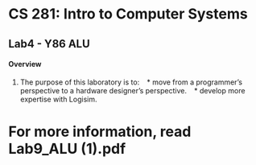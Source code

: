 # CS 281: Intro to Computer Systems

## Lab4 - Y86 ALU

#### Overview

1. The purpose of this laboratory is to:
  * move from a programmer’s perspective to a hardware designer’s perspective.
  * develop more expertise with Logisim.

# For more information, read Lab9_ALU (1).pdf
